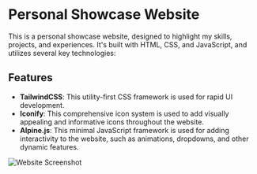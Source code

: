 # Personal Showcase Website

This is a personal showcase website, designed to highlight my skills, projects, and experiences. It's built with HTML, CSS, and JavaScript, and utilizes several key technologies:

## Features

- **TailwindCSS**: This utility-first CSS framework is used for rapid UI development.
- **Iconify**: This comprehensive icon system is used to add visually appealing and informative icons throughout the website.
- **Alpine.js**: This minimal JavaScript framework is used for adding interactivity to the website, such as animations, dropdowns, and other dynamic features.

![Website Screenshot](./screenshot.png)
